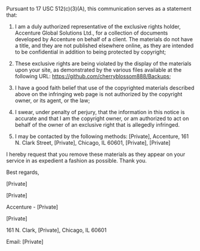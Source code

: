 Pursuant to 17 USC 512(c)(3)(A), this communication serves as a statement that:

1. I am a duly authorized representative of the exclusive rights holder, Accenture Global Solutions Ltd., for a collection of documents developed by Accenture on behalf of a client. The materials do not have a title, and they are not published elsewhere online, as they are intended to be confidential in addition to being protected by copyright;

2. These exclusive rights are being violated by the display of the materials upon your site, as demonstrated by the various files available at the following URL: https://github.com/cherryblossom888/Backups;

3. I have a good faith belief that use of the copyrighted materials described above on the infringing web page is not authorized by the copyright owner, or its agent, or the law;

4. I swear, under penalty of perjury, that the information in this notice is accurate and that I am the copyright owner, or am authorized to act on behalf of the owner of an exclusive right that is allegedly infringed.

5. I may be contacted by the following methods: [Private], Accenture, 161 N. Clark Street, [Private], Chicago, IL 60601, [Private], [Private]

I hereby request that you remove these materials as they appear on your service in as expedient a fashion as possible. Thank you.

Best regards,

[Private]

[Private]

Accenture - [Private]

[Private]

161 N. Clark, [Private], Chicago, IL 60601

Email: [Private]
